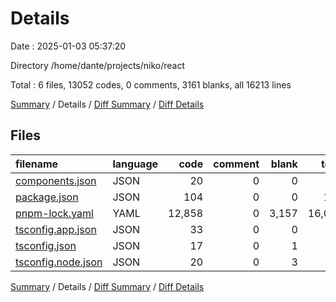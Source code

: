 # Details

Date : 2025-01-03 05:37:20

Directory /home/dante/projects/niko/react

Total : 6 files,  13052 codes, 0 comments, 3161 blanks, all 16213 lines

[Summary](results.md) / Details / [Diff Summary](diff.md) / [Diff Details](diff-details.md)

## Files
| filename | language | code | comment | blank | total |
| :--- | :--- | ---: | ---: | ---: | ---: |
| [components.json](/components.json) | JSON | 20 | 0 | 0 | 20 |
| [package.json](/package.json) | JSON | 104 | 0 | 0 | 104 |
| [pnpm-lock.yaml](/pnpm-lock.yaml) | YAML | 12,858 | 0 | 3,157 | 16,015 |
| [tsconfig.app.json](/tsconfig.app.json) | JSON | 33 | 0 | 0 | 33 |
| [tsconfig.json](/tsconfig.json) | JSON | 17 | 0 | 1 | 18 |
| [tsconfig.node.json](/tsconfig.node.json) | JSON | 20 | 0 | 3 | 23 |

[Summary](results.md) / Details / [Diff Summary](diff.md) / [Diff Details](diff-details.md)